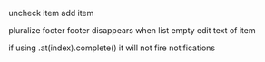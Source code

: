 
uncheck item
add item

pluralize footer
footer disappears when list empty
edit text of item

if using .at(index).complete() it will not fire notifications
